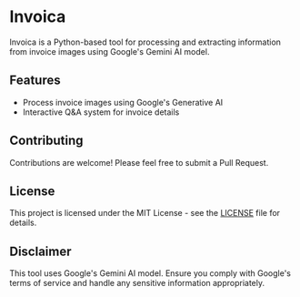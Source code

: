 # Invoica

Invoica is a Python-based tool for processing and extracting information from invoice images using Google's Gemini AI model.

## Features

- Process invoice images using Google's Generative AI
- Interactive Q&A system for invoice details

## Contributing

Contributions are welcome! Please feel free to submit a Pull Request.

## License

This project is licensed under the MIT License - see the [LICENSE](LICENSE) file for details.

## Disclaimer

This tool uses Google's Gemini AI model. Ensure you comply with Google's terms of service and handle any sensitive information appropriately.
